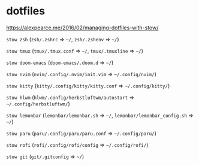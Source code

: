 # dotfiles

https://alexpearce.me/2016/02/managing-dotfiles-with-stow/

`stow zsh` (`zsh/.zshrc` => `~/`, `zsh/.zshenv` => `~/`)

`stow tmux` (`tmux/.tmux.conf` => `~/`, `tmux/.tmuxline` => `~/`)

`stow doom-emacs` (`doom-emacs/.doom.d` => `~/`)

`stow nvim` (`nvim/.config/.nvim/init.vim` => `~/.config/nvim/`)

`stow kitty` (`kitty/.config/kitty/kitty.conf` => `~/.config/kitty/`)

`stow hlwm` (`hlwm/.config/herbstluftwm/autostart` => `~/.config/herbstluftwm/`)

`stow lemonbar` (`lemonbar/lemonbar.sh` => `~/`, `lemonbar/lemonbar_config.sh` => `~/`)

`stow paru` (`paru/.config/paru/paru.conf` => `~/.config/paru/`)

`stow rofi` (`rofi/.config/rofi/config` => `~/.config/rofi/`)

`stow git` (`git/.gitconfig` => `~/`)
